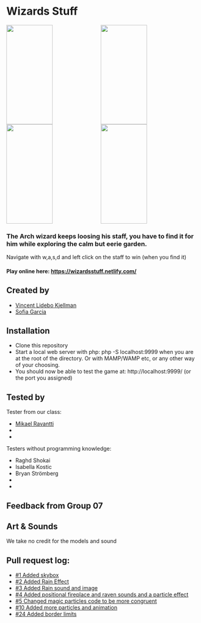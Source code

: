 # Wizards Stuff

<div style="display:flex; flex-direction: row; flex-wrap: wrap;">
<img style="margin:0;" width="49%" height="260" src="https://github.com/VincentLideboKjellman/Wizards-Stuff/blob/master/images/forReadme/screen1.png?raw=true">
<img style="margin:0;" width="49%" height="260" src="https://github.com/VincentLideboKjellman/Wizards-Stuff/blob/master/images/forReadme/screen4.png?raw=true">
<img style="margin:0;" width="49%" height="260" src="https://github.com/VincentLideboKjellman/Wizards-Stuff/blob/master/images/forReadme/screen2.png?raw=true">
<img style="margin:0;" width="49%" height="260" src="https://github.com/VincentLideboKjellman/Wizards-Stuff/blob/master/images/forReadme/screen5.png?raw=true">
</div>

### The Arch wizard keeps loosing his staff, you have to find it for him while exploring the calm but eerie garden.

Navigate with w,a,s,d and left click on the staff to win (when you find it)

#### Play online here: https://wizardsstuff.netlify.com/

## Created by
- [Vincent Lidebo Kjellman](https://github.com/VincentLideboKjellman)
- [Sofia Garcia](https://github.com/sof1agarc1a)

## Installation
- Clone this repository
- Start a local web server with php: php -S localhost:9999 when you are at the root of the directory. Or with MAMP/WAMP etc, or any other way of your choosing.
- You should now be able to test the game at: http://localhost:9999/ (or the port you assigned)

## Tested by

Tester from our class:
- [Mikael Ravantti](https://github.com/MRavantti)
- 
- 

Testers without programming knowledge:
- Raghd Shokai
- Isabella Kostic
- Bryan Strömberg
- 
- 

## Feedback from Group 07

## Art & Sounds
We take no credit for the models and sound

## Pull request log:

- [#1 Added skybox](https://github.com/VincentLideboKjellman/Wizards-Stuff/pull/1)
- [#2 Added Rain Effect](https://github.com/VincentLideboKjellman/Wizards-Stuff/pull/2) 
- [#3 Added Rain sound and image](https://github.com/VincentLideboKjellman/Wizards-Stuff/pull/3) 
- [#4 Added positional fireplace and raven sounds and a particle effect](https://github.com/VincentLideboKjellman/Wizards-Stuff/pull/4)
- [#5 Changed magic particles code to be more congruent](https://github.com/VincentLideboKjellman/Wizards-Stuff/pull/5)
- [#10 Added more particles and animation](https://github.com/VincentLideboKjellman/Wizards-Stuff/pull/10)
- [#24 Added border limits](https://github.com/VincentLideboKjellman/Wizards-Stuff/pull/24)

